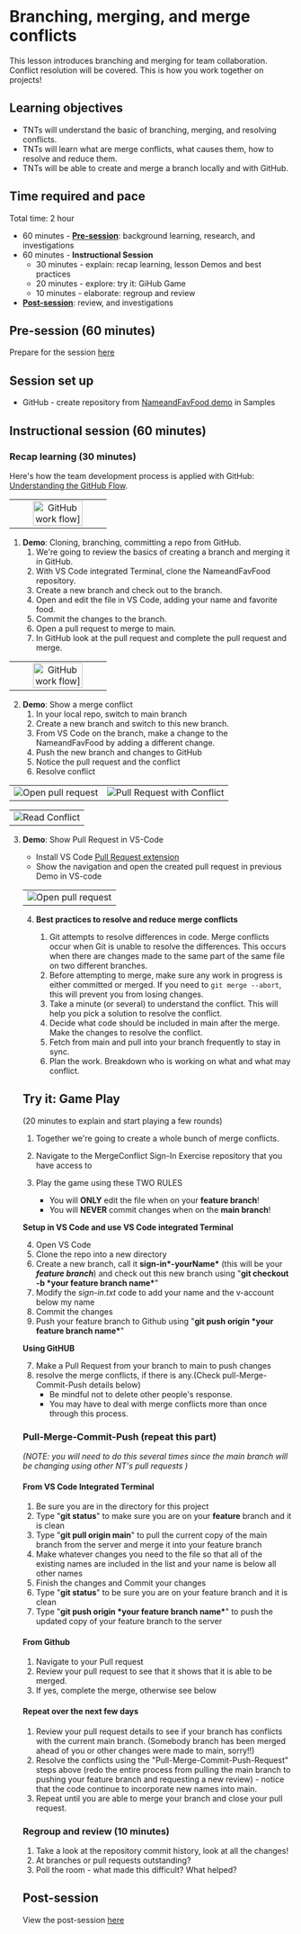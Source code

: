 # Branching, merging, and merge conflicts

This lesson introduces branching and merging for team collaboration. Conflict resolution will be covered. This is how you work together on projects!

## Learning objectives

* TNTs will understand the basic of branching, merging, and resolving conflicts.
* TNTs will learn what are merge conflicts, what causes them, how to resolve and reduce them.
* TNTs will be able to create and merge a branch locally and with GitHub.

## Time required and pace

Total time: 2 hour

* 60 minutes - [**Pre-session**](https://github.com/tnt-summer-academy/Curriculum/wiki/%5BENG2.5%5D-Branching-merging-and-merge-conflicts): background learning, research, and investigations
* 60 minutes - **Instructional Session**
    * 30 minutes - explain: recap learning, lesson Demos and best practices
    * 20 minutes - explore: try it: GiHub Game
    * 10 minutes - elaborate: regroup and review
* [**Post-session**](https://github.com/tnt-summer-academy/Curriculum/wiki/%5BENG2.5%5D-Branching-merging-and-merge-conflicts): review, and investigations

## Pre-session (60 minutes)

Prepare for the session [here](https://github.com/tnt-summer-academy/Curriculum/wiki/%5BENG2.5%5D-Branching-merging-and-merge-conflicts)

## Session set up

* GitHub - create repository from [NameandFavFood demo](https://github.com/tnt-summer-academy/Samples/tree/main/Week_2/NameandFavFood) in Samples

## Instructional session (60 minutes)

### Recap learning (30 minutes)

Here's how the team development process is applied with GitHub: [Understanding the GitHub Flow](https://guides.github.com/introduction/flow/).

<table style="border: none">
    <tr align="center">
        <td><img src="./GitHubWorkFlow.gif" width="75%" alt="GitHub work flow]"> 
    </td> 
 </tr>
</table>

1. **Demo**: Cloning, branching, committing a repo from GitHub.
    1. We're going to review the basics of creating a branch and merging it in GitHub.
    2. With VS Code integrated Terminal, clone the NameandFavFood repository.
    3. Create a new branch and check out to the branch.
    4. Open and edit the file in VS Code, adding your name and favorite food.
    5. Commit the changes to the branch.
    6. Open a pull request to merge to main.
    7. In GitHub look at the pull request and complete the pull request and merge.

<table style="border: none">
    <tr align="center">
        <td><img src="./GitHub-PullRequest.png" width="75%" alt="GitHub work flow]"> </td> 
    </tr>
</table>


2. **Demo**: Show a merge conflict
    1. In your local repo, switch to main branch
    2. Create a new branch and switch to this new branch.
    3. From VS Code on the branch, make a change to the NameandFavFood by adding a different change.
    4. Push the new branch and changes to GitHub
    5. Notice the pull request and the conflict
    6. Resolve conflict

<table style="border: none">
    <tr>
        <td><img src="./OpenPullRequestWithConflict.png" alt="Open pull request"></td>
        <td><img src="./GitHubPullRequestWithConflict.png" alt="Pull Request with Conflict"> </td>
    </tr>
</table>
<table style="border: none">
    <tr>
        <td><img src="./ReadConflict.png" alt="Read Conflict"></td>
    </tr>
</table>

3. **Demo**: Show Pull Request in VS-Code
    * Install VS Code [Pull Request extension](https://marketplace.visualstudio.com/items?itemName=GitHub.vscode-pull-request-github)
    * Show the navigation and open the created pull request in previous Demo in VS-code

    <table style="border: none">
    <tr>
        <td><img src="./VSCode-PullRequestView.png" alt="Open pull request"></td>
        
    </tr>
</table>


4. **Best practices to resolve and reduce merge conflicts**

    1. Git attempts to resolve differences in code. Merge conflicts occur when Git is unable to resolve the differences. This occurs when there are changes made to the same part of the same file on two different branches.
    2. Before attempting to merge, make sure any work in progress is either committed or merged. If you need to `git merge --abort`, this will prevent you from losing changes.
    3. Take a minute (or several) to understand the conflict. This will help you pick a solution to resolve the conflict.
    4. Decide what code should be included in main after the merge. Make the changes to resolve the conflict.
    5. Fetch from main and pull into your branch frequently to stay in sync.
    6. Plan the work. Breakdown who is working on what and what may conflict.

## Try it: Game Play 
(20 minutes to explain and start playing a few rounds)

1. Together we're going to create a whole bunch of merge conflicts.
2. Navigate to the MergeConflict Sign-In Exercise repository that you have access to 
3. Play the game using these TWO RULES

    - You will **ONLY** edit the file when on your **feature branch**!
    - You will **NEVER** commit changes when on the **main branch**!

**Setup in VS Code and use VS Code integrated Terminal**

4. Open VS Code
5. Clone the repo into a new directory
6. Create a new branch, call it **sign-in\*-yourName\*** (this will be your ***feature branch***) and check out this new branch using "**git checkout -b \*your feature branch name\***"
7. Modify the *sign-in.txt* code to add your name and the v-account below my name
8. Commit the changes
9. Push your feature branch to Github using "**git push origin \*your feature branch name\***"

**Using GitHUB**

7. Make a Pull Request from your branch to main to push changes
8. resolve the merge conflicts, if there is any.(Check pull-Merge-Commit-Push details below)
    * Be mindful not to delete other people's response.
    * You may have to deal with merge conflicts more than once through this process.

### Pull-Merge-Commit-Push (repeat this part)

*(NOTE: you will need to do this several times since the main branch will be changing using other NT's  pull requests )*

 #### From VS Code Integrated Terminal

1. Be sure you are in the directory for this project
2. Type "**git status**" to make sure you are on your  **feature** branch and it is clean
3. Type "**git pull origin main**" to pull the current copy of the main branch from the server and merge it into your feature branch
4. Make whatever changes you need to the file so that all of the existing names are included in the list and your name is below all other names
5. Finish the changes and Commit your changes
6. Type "**git status**" to be sure you are on your feature branch and it is clean
7. Type "**git push origin \*your feature branch name\***" to push the updated copy of your feature branch to the server

#### From Github
1. Navigate to your Pull request
2. Review your pull request to see that it shows that it is able to be merged.
3. If yes, complete the merge, otherwise see below

#### Repeat over the next few days
1. Review your pull request details to see if your branch has conflicts with the current main branch. (Somebody branch has been merged ahead of you or other changes were made to main, sorry!!)
2. Resolve the conflicts using the "Pull-Merge-Commit-Push-Request" steps above (redo the entire process from pulling the main branch to pushing your feature branch and requesting a new review) - notice that the code continue to incorporate new names into main.
3. Repeat until you are able to merge your branch and close your pull request.


### Regroup and review (10 minutes)

1. Take a look at the repository commit history, look at all the changes!
2. At branches or pull requests outstanding?
3. Poll the room - what made this difficult? What helped?

## Post-session

View the post-session [here](https://github.com/tnt-summer-academy/Curriculum/wiki/%5BENG2.5%5D-Branching-merging-and-merge-conflicts)
